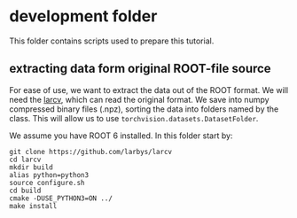 # development folder

This folder contains scripts used to prepare this tutorial.

## extracting data form original ROOT-file source

For ease of use, we want to extract the data out of the ROOT format.
We will need the [larcv](https://github.com/larbys/larcv), which can read the original format.
We save into numpy compressed binary files (.npz), sorting the data into folders named by the class.
This will allow us to use `torchvision.datasets.DatasetFolder`.

We assume you have ROOT 6 installed. In this folder start by:

```
git clone https://github.com/larbys/larcv
cd larcv
mkdir build
alias python=python3
source configure.sh
cd build
cmake -DUSE_PYTHON3=ON ../
make install
```


